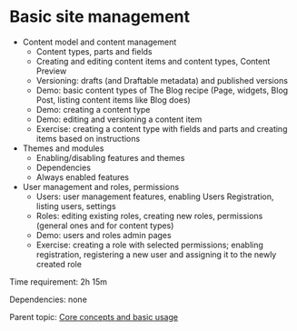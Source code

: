 # Basic site management



- Content model and content management
	- Content types, parts and fields
	- Creating and editing content items and content types, Content Preview
	- Versioning: drafts (and Draftable metadata) and published versions
	- Demo: basic content types of The Blog recipe (Page, widgets, Blog Post, listing content items like Blog does)
	- Demo: creating a content type
	- Demo: editing and versioning a content item
	- Exercise: creating a content type with fields and parts and creating items based on instructions
- Themes and modules
	- Enabling/disabling features and themes
	- Dependencies
	- Always enabled features
- User management and roles, permissions
	- Users: user management features, enabling Users Registration, listing users, settings
	- Roles: editing existing roles, creating new roles, permissions (general ones and for content types)
	- Demo: users and roles admin pages
	- Exercise: creating a role with selected permissions; enabling registration, registering a new user and assigning it to the newly created role

Time requirement: 2h 15m

Dependencies: none

Parent topic: [Core concepts and basic usage](./)
